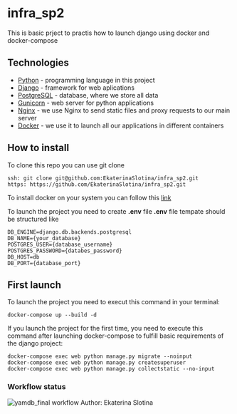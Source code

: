 # infra_sp2

This is basic prject to practis how to launch django using docker and docker-compose

## Technologies

- [Python](https://www.python.org/) - programming language in this project
- [Django](https://www.djangoproject.com/) - framework for web aplications
- [PostgreSQL](https://www.postgresql.org/) - database, where we store all data
- [Gunicorn](https://gunicorn.org/) - web server for python applications
- [Nginx](https://www.nginx.com/) - we use Nginx to send static files and proxy requests to our main server
- [Docker](https://www.docker.com/) - we use it to launch all our applications in different containers

## How to install
To clone this repo you can use git clone
```
ssh: git clone git@github.com:EkaterinaSlotina/infra_sp2.git
https: https://github.com/EkaterinaSlotina/infra_sp2.git
```

To install docker on your system you can follow this [link](https://docs.docker.com/get-docker/)

To launch the project you need to create **.env** file
**.env** file tempate should be structured like

```
DB_ENGINE=django.db.backends.postgresql
DB_NAME={your_database}
POSTGRES_USER={database_username}
POSTGRES_PASSWORD={databes_password}
DB_HOST=db
DB_PORT={database_port}
```

## First launch
To launch the project you need to execut this command in your terminal:

```
docker-compose up --build -d
```

If you launch the project for the first time, you need to execute this command after launching docker-compose to fulfill basic requirements of the django project:

```
docker-compose exec web python manage.py migrate --noinput
docker-compose exec web python manage.py createsuperuser
docker-compose exec web python manage.py collectstatic --no-input
```
### Workflow status
![yamdb_final workflow](https://github.com/EkaterinaSlotina/yamdb_final/actions/workflows/yamdb_workflow.yaml/badge.svg)
Author: Ekaterina Slotina
